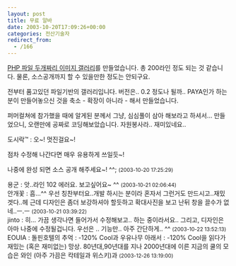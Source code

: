 ```yaml
---
layout: post
title: 무료 알바
date: 2003-10-20T17:09:26+00:00
categories: 전산기술자
redirect_from:
  - /166
---
```


<a href="http://ciconia.co.kr/031012/" target=bb>PHP 파일 두개짜리 이미지 갤러리</a>를 만들었습니다. 총 200라인 정도 되는 것 같습니다. 물론, 소스공개까지 할 수 있을만한 정도는 안되구요.

전부터 품고있던 파일기반의 갤러리입니다. 버전은.. 0.2 정도나 될까.. PAYA인가 하는 분이 만들어놓으신 것을 축소 - 확장이 아니라 - 해서 만들었습니다.

퍼머컬쳐에 참가했을 때에 알게된 분께서 그냥, 심심풀이 삼아 해보라고 하셔서... 만들었으니, 오랜만에 공짜로 코딩해보았습니다. 자원봉사라.. 재미있네요..
<div id=comments>
<div class=comment>
<!--- cmt:367 --->
<!--- mail: --->
<!--- parent:0 --->
도시락™ : 
오~! 
멋진걸요~!

점차 수정해 나간다면 매우 유용하게 쓰일듯~!

나중에 완성 되면 소스 공개 해주세요~! ^^;
 <small>(2003-10-20 17:25:29)</small>
</div>
<div class=comment>
<!--- cmt:368 --->
<!--- mail: --->
<!--- parent:0 --->
용군 : 
앗..라인 102 에러요.
보고싶어요~ ^^
 <small>(2003-10-21 02:06:44)</small>
</div>
<div class=comment>
<!--- cmt:369 --->
<!--- mail: --->
<!--- parent:0 --->
안개꽃 : 
흠...^^
우선 칭찬부터요..개발 하시는 분이라 혼자서 그런거도 만드시고..재밌겟다..헤
근데 디자인은 좀더 보강하셔야 할듯하고 확대사진을 보고 난뒤 창을 끌수가 없네..ㅡ.ㅡ
 <small>(2003-10-21 03:39:22)</small>
</div>
<div class=comment>
<!--- cmt:370 --->
<!--- mail: --->
<!--- parent:0 --->
jinto : 
히... 가끔 생각나면 들어가서 수정해보고.. 하는 중이라서요.. 그리고, 디자인은 아마 나중에 수정될겁니다. 우선은 .. 기능만.. 아주 간단하게.. ^^
 <small>(2003-10-22 13:52:13)</small>
</div>
<div class=comment>
<!--- cmt:371 --->
<!--- mail: --->
<!--- parent:0 --->
EOUIA : 
돌핀호텔의 추억 : -120% Cool과 우유나무 아래서 : -120% Cool을 읽다가 재밌는 (혹은 재미없는) 망상. 80년대,90년대를 지나 2000년대에 이른 지금의 쿨의 모습은 와인 (아주 가끔은 칵테일과 위스키)과
 <small>(2003-12-26 13:19:00)</small>
</div>
</div>
